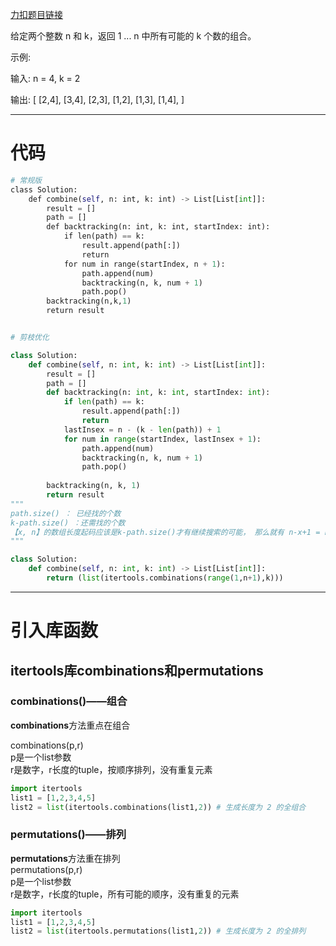 [力扣题目链接](https://leetcode.cn/problems/combinations/)

给定两个整数 n 和 k，返回 1 ... n 中所有可能的 k 个数的组合。

示例:

输入: n = 4, k = 2

输出: [ [2,4], [3,4], [2,3], [1,2], [1,3], [1,4], ]

---

# 代码

```python
# 常规版
class Solution:
    def combine(self, n: int, k: int) -> List[List[int]]:
        result = []
        path = []
        def backtracking(n: int, k: int, startIndex: int):
            if len(path) == k:
                result.append(path[:])
                return
            for num in range(startIndex, n + 1):
                path.append(num)
                backtracking(n, k, num + 1)
                path.pop()
        backtracking(n,k,1)
        return result


# 剪枝优化

class Solution:  
    def combine(self, n: int, k: int) -> List[List[int]]:  
        result = []  
        path = []  
        def backtracking(n: int, k: int, startIndex: int):  
            if len(path) == k:  
                result.append(path[:])  
                return  
            lastInsex = n - (k - len(path)) + 1  
            for num in range(startIndex, lastInsex + 1):  
                path.append(num)  
                backtracking(n, k, num + 1)  
                path.pop()  
  
        backtracking(n, k, 1)  
        return result
"""
path.size() ： 已经找的个数  
k-path.size() ：还需找的个数  
【x, n】的数组长度起码应该是k-path.size()才有继续搜索的可能， 那么就有 n-x+1 = k-path.size() ， 解方程得 x = n+1 - (k-path.size()), 而且这个x是可以作为起点往下搜的 也就是for(i = s; i<=x; i++) 这里的x是可以取到的
"""
```

```python
class Solution: 
	def combine(self, n: int, k: int) -> List[List[int]]: 
		return (list(itertools.combinations(range(1,n+1),k)))
```

---

# 引入库函数

## itertools库combinations和permutations

### combinations()——组合

**combinations**方法重点在组合

combinations(p,r)  
p是一个list参数  
r是数字，r长度的tuple，按顺序排列，没有重复元素

```python
import itertools
list1 = [1,2,3,4,5]
list2 = list(itertools.combinations(list1,2)) # 生成长度为 2 的全组合
```

### permutations()——排列

**permutations**方法重在排列  
permutations(p,r)  
p是一个list参数  
r是数字，r长度的tuple，所有可能的顺序，没有重复的元素
```python
import itertools
list1 = [1,2,3,4,5]
list2 = list(itertools.permutations(list1,2)) # 生成长度为 2 的全排列
```